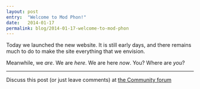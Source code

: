 ```yaml
---
layout: post
entry:	"Welcome to Mod Phon!"
date:   2014-01-17
permalink: blog/2014-01-17-welcome-to-mod-phon
---
```


Today we launched the new website. It is still early days, and there
remains much to do to make the site everything that we envision.

Meanwhile, we *are*. We are *here*. We are here *now*. You? Where are *you*?

----------

Discuss this post (or just leave comments) at [the Community forum](http://community.modphon.com/t/welcome-to-mod-phon/10)
